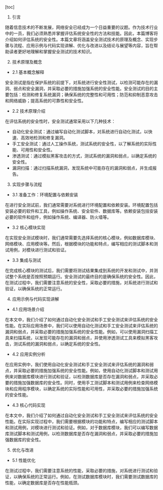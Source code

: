 
[toc]                    
                
                
1. 引言

随着信息技术的不断发展，网络安全已经成为一个日益重要的议题。作为技术行业中的一员，我们必须熟悉并掌握评估系统安全性的方法和技能。因此，本篇博客将介绍如何评估系统的安全性。本篇文章将涵盖安全测试技术的原理及概念、实现步骤与流程、应用示例与代码实现讲解、优化与改进以及结论与展望等内容，旨在帮助读者更好地理解和掌握安全测试的技术知识。

2. 技术原理及概念

- 2.1 基本概念解释

安全测试是指在保护系统的前提下，对系统进行安全性测试，以检测可能存在的漏洞、弱点和安全漏洞，并采取必要的措施加强系统的安全性能。安全测试的目的主要包括：检测和修复系统漏洞；确保系统的完整性和可用性；防范和抑制恶意攻击和网络威胁；提高系统的可靠性和安全性。

- 2.2 技术原理介绍

在评估系统的安全性时，安全测试通常采用以下几种技术：

- 自动化安全测试：通过编写自动化测试脚本，对系统进行自动化测试，以快速、高效地检测和修复漏洞。
- 手工安全测试：通过人工操作系统，测试系统的安全性，以了解系统的实际性能、可用性和安全性。
- 渗透测试：通过模拟黑客攻击的方式，测试系统的漏洞和弱点，以确定系统的安全性。
- 漏洞扫描：通过扫描系统漏洞，发现系统中可能存在的漏洞和弱点，并生成报告。

3. 实现步骤与流程

- 3.1 准备工作：环境配置与依赖安装

在进行安全测试前，我们通常需要对系统进行环境配置和依赖安装。环境配置包括安装必要的软件和工具，例如操作系统、安全软件、数据库等。依赖安装包括安装必要的软件和组件，例如操作系统、编译器、防火墙等。

- 3.2 核心模块实现

在实现安全测试模块时，我们通常需要先选择系统的核心模块，例如数据库模块、网络模块、应用模块等。然后，根据模块的功能和特点，编写相应的测试脚本和测试用例，对模块进行测试和验证。

- 3.3 集成与测试

在完成核心模块的测试后，我们需要将测试结果集成到系统的开发和测试中，并测试整个系统是否按照预期运行。安全测试的最终目的是确保系统的安全性。因此，在测试过程中，我们需要注意系统的安全性，采取必要的措施，对系统进行测试和验证，以确保系统的正常运行。

4. 应用示例与代码实现讲解

- 4.1 应用场景介绍

在本文中，我们介绍了如何通过自动化安全测试和手工安全测试来评估系统的安全性能。在实际应用场景中，我们可以使用自动化测试和手工安全测试来评估系统的漏洞和弱点，并采取必要的措施加强系统的安全性能。例如，可以使用漏洞扫描工具来扫描系统，以发现可能存在的漏洞和弱点，并使用渗透测试工具来模拟黑客攻击，测试系统的漏洞和弱点，以确定系统的安全性。

- 4.2 应用实例分析

在应用实例中，我们使用自动化安全测试和手工安全测试来评估系统的漏洞和弱点，并采取必要的措施加强系统的安全性能。例如，使用自动化测试脚本和测试用例来对数据库模块进行测试和验证，以检测数据库是否存在漏洞和弱点，并采取必要的措施加强数据库的安全性。同时，使用手工测试脚本和测试用例来检查网络模块和应用程序模块，以确定系统的实际性能和可用性，并采取必要的措施加强系统的安全性能。

- 4.3 核心代码实现

在本文中，我们介绍了如何通过自动化安全测试和手工安全测试来评估系统的安全性能。在实际实现过程中，我们需要根据模块的功能和特点，编写相应的测试脚本和测试用例，对模块进行测试和验证。例如，对于数据库模块，我们可以编写数据库测试脚本和测试用例，以检测数据库是否存在漏洞和弱点，并采取必要的措施加强数据库的安全性。

5. 优化与改进

- 5.1 性能优化

在测试过程中，我们需要注意系统的性能，采取必要的措施，对系统进行测试和验证，以确保系统的正常运行。例如，在测试数据库模块时，我们需要测试数据库的性能，以确定数据库是否存在性能瓶颈。


